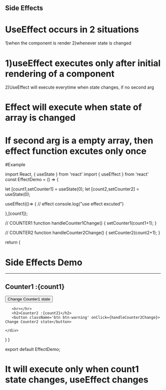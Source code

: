 ## Side Effects

# UseEffect occurs in 2 situations
1)when the component is render
2)whenever state is changed


# 1)useEffect executes only after initial rendering of a component
2)UseEffect will execute everytime when state changes, if no second arg

# Effect will execute when state of array is changed

# If second arg is a empty array, then effect function excutes only once



#Example

import React, { useState } from 'react'
import { useEffect } from 'react'
const EffectDemo = () => {

  let [count1,setCounter1] = useState(0);
  let [count2,setCounter2] = useState(0);


  useEffect(()=>
  {
  //  effect
    console.log("use effect excuted")

  },[count1]);


  // COUNTER1
  function handleCounter1Change()
  {
    setCounter1(count1+1);
  }

  // COUNTER2
 function handleCounter2Change()
  {
    setCounter2(count2+1);
  }

  return (
    <div className='container text-center'>
       <h1 className='text-white'>Side Effects Demo</h1>
       <hr></hr>
       <h2>Counter1 :{count1}</h2>
       <button className='btn btn-warning' onClick={handleCounter1Change}>  Change Counter1 state</button>
    
       <hr></hr>
       <h2>Counter2 :{count2}</h2>
       <button className='btn btn-warning' onClick={handleCounter2Change}>  Change Counter2 state</button>

    </div>
  )
}

export default EffectDemo;


# It will execute only when count1 state changes, useEffect changes
